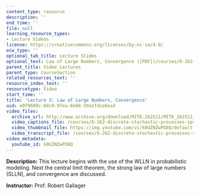 ```yaml
---
content_type: resource
description: ''
end_time: ''
file: null
learning_resource_types:
- Lecture Videos
license: https://creativecommons.org/licenses/by-nc-sa/4.0/
ocw_type: ''
optional_tab_title: Lecture Slides
optional_text: Law of Large Numbers, Convergence ([PDF](/courses/6-262-discrete-stochastic-processes-spring-2011/resources/mit6_262s11_lec03))
parent_title: Video Lectures
parent_type: CourseSection
related_resources_text: ''
resource_index_text: ''
resourcetype: Video
start_time: ''
title: 'Lecture 3: Law of Large Numbers, Convergence'
uid: e0f9689c-68c9-97ea-8e68-59a1fdce6ea3
video_files:
  archive_url: http://www.archive.org/download/MIT6.262S11/MIT6_262S11_lec03_300k.mp4
  video_captions_file: /courses/6-262-discrete-stochastic-processes-spring-2011/2cc7467fef6856e988c3712cf5d3a846_k0UZNZwPO8Q.vtt
  video_thumbnail_file: https://img.youtube.com/vi/k0UZNZwPO8Q/default.jpg
  video_transcript_file: /courses/6-262-discrete-stochastic-processes-spring-2011/9f76a4ed2a5f3e5ceb7b4ceeb2a63754_k0UZNZwPO8Q.pdf
video_metadata:
  youtube_id: k0UZNZwPO8Q
---
```


**Description:** This lecture begins with the use of the WLLN in probabilistic modeling. Next the central limit theorem, the strong law of large numbers (SLLN), and convergence are discussed.

**Instructor:** Prof. Robert Gallager

